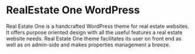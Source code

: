 # RealEstate One WordPress
Real Estate One is a handcrafted WordPress theme for real estate websites. It offers purpose oriented design with all the useful features a real estate website needs. Real Estate One theme facilitates its user on front end as well as on admin-side and makes properties management a breeze.
